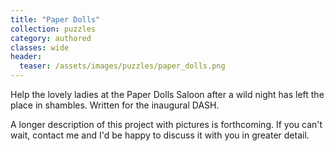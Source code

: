 ```yaml
---
title: "Paper Dolls"
collection: puzzles
category: authored
classes: wide
header: 
  teaser: /assets/images/puzzles/paper_dolls.png
---
```


Help the lovely ladies at the Paper Dolls Saloon after a wild night has left the place in shambles.  Written for the inaugural DASH.

A longer description of this project with pictures is forthcoming. If you can't wait, contact me and I'd be happy to discuss it with you in greater detail.